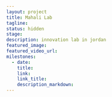 ```yaml
---
layout: project
title: Mahali Lab
tagline:
status: hidden
stage:
description: innovation lab in jordan
featured_image:
featured_video_url:
milestones:
  - date:
    title:
    link:
    link_title:
    description_markdown:
---
```


